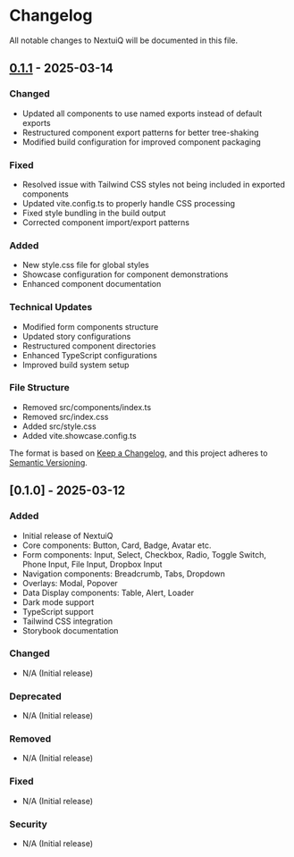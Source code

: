 # Changelog

All notable changes to NextuiQ will be documented in this file.

## [0.1.1] - 2025-03-14

### Changed

- Updated all components to use named exports instead of default exports
- Restructured component export patterns for better tree-shaking
- Modified build configuration for improved component packaging

### Fixed

- Resolved issue with Tailwind CSS styles not being included in exported components
- Updated vite.config.ts to properly handle CSS processing
- Fixed style bundling in the build output
- Corrected component import/export patterns

### Added

- New style.css file for global styles
- Showcase configuration for component demonstrations
- Enhanced component documentation

### Technical Updates

- Modified form components structure
- Updated story configurations
- Restructured component directories
- Enhanced TypeScript configurations
- Improved build system setup

### File Structure

- Removed src/components/index.ts
- Removed src/index.css
- Added src/style.css
- Added vite.showcase.config.ts

[0.1.1]: https://github.com/t7ean/nextuiq/releases/tag/v0.1.1

The format is based on [Keep a Changelog](https://keepachangelog.com/en/1.0.0/),
and this project adheres to [Semantic Versioning](https://semver.org/spec/v2.0.0.html).

## [0.1.0] - 2025-03-12

### Added

- Initial release of NextuiQ
- Core components: Button, Card, Badge, Avatar etc.
- Form components: Input, Select, Checkbox, Radio, Toggle Switch, Phone Input, File Input, Dropbox Input
- Navigation components: Breadcrumb, Tabs, Dropdown
- Overlays: Modal, Popover
- Data Display components: Table, Alert, Loader
- Dark mode support
- TypeScript support
- Tailwind CSS integration
- Storybook documentation

### Changed

- N/A (Initial release)

### Deprecated

- N/A (Initial release)

### Removed

- N/A (Initial release)

### Fixed

- N/A (Initial release)

### Security

- N/A (Initial release)

[1.0.0]: https://github.com/t7ean/nextuiq/releases/tag/v1.0.0
